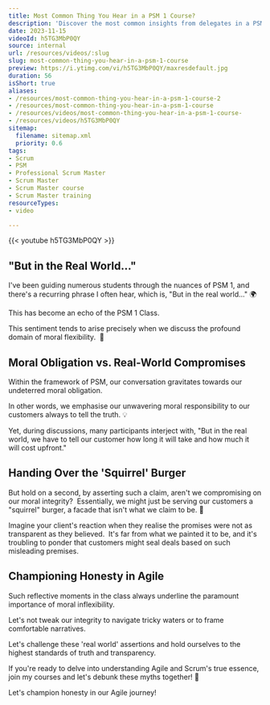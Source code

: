 ```yaml
---
title: Most Common Thing You Hear in a PSM 1 Course?
description: 'Discover the most common insights from delegates in a PSM 1 course with Martin Hinshelwood. Join us for a quick dive into Scrum training! #shorts #agile'
date: 2023-11-15
videoId: h5TG3MbP0QY
source: internal
url: /resources/videos/:slug
slug: most-common-thing-you-hear-in-a-psm-1-course
preview: https://i.ytimg.com/vi/h5TG3MbP0QY/maxresdefault.jpg
duration: 56
isShort: true
aliases:
- /resources/most-common-thing-you-hear-in-a-psm-1-course-2
- /resources/most-common-thing-you-hear-in-a-psm-1-course
- /resources/videos/most-common-thing-you-hear-in-a-psm-1-course-
- /resources/videos/h5TG3MbP0QY
sitemap:
  filename: sitemap.xml
  priority: 0.6
tags:
- Scrum
- PSM
- Professional Scrum Master
- Scrum Master
- Scrum Master course
- Scrum Master training
resourceTypes:
- video

---
```

{{< youtube h5TG3MbP0QY >}}

## "But in the Real World..."

I've been guiding numerous students through the nuances of PSM 1, and there's a recurring phrase I often hear, which is, "But in the real world..." 🌍

This has become an echo of the PSM 1 Class.

This sentiment tends to arise precisely when we discuss the profound domain of moral flexibility.  🤔

## Moral Obligation vs. Real-World Compromises

Within the framework of PSM, our conversation gravitates towards our undeterred moral obligation.

In other words, we emphasise our unwavering moral responsibility to our customers always to tell the truth. 💡

Yet, during discussions, many participants interject with, "But in the real world, we have to tell our customer how long it will take and how much it will cost upfront."

## Handing Over the 'Squirrel' Burger

But hold on a second, by asserting such a claim, aren't we compromising on our moral integrity?  Essentially, we might just be serving our customers a "squirrel" burger, a facade that isn't what we claim to be. 🍔

Imagine your client's reaction when they realise the promises were not as transparent as they believed.  It's far from what we painted it to be, and it's troubling to ponder that customers might seal deals based on such misleading premises.

## Championing Honesty in Agile

Such reflective moments in the class always underline the paramount importance of moral inflexibility.

Let's not tweak our integrity to navigate tricky waters or to frame comfortable narratives.

Let's challenge these 'real world' assertions and hold ourselves to the highest standards of truth and transparency.

If you're ready to delve into understanding Agile and Scrum's true essence, join my courses and let's debunk these myths together! 🚀

Let's champion honesty in our Agile journey!







